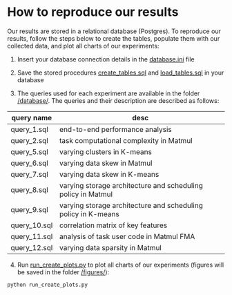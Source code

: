 # How to reproduce our results

Our results are stored in a relational database (Postgres). To reproduce our results, follow the steps below to create the tables, populate them with our collected data, and plot all charts of our experiments:

1. Insert your database connection details in the [database.ini](https://github.com/mnlcarv/Performance-Analysis-of-Distributed-GPU-Accelerated-Task-Based-Workflows/blob/main/reproducibility/db_config/database.ini) file

2. Save the stored procedures [create_tables.sql](https://github.com/mnlcarv/Performance-Analysis-of-Distributed-GPU-Accelerated-Task-Based-Workflows/blob/main/reproducibility/database/create_tables.sql) and [load_tables.sql](https://github.com/mnlcarv/Performance-Analysis-of-Distributed-GPU-Accelerated-Task-Based-Workflows/blob/main/reproducibility/database/load_tables.sql) in your database

3. The queries used for each experiment are available in the folder [/database/](https://github.com/mnlcarv/Performance-Analysis-of-Distributed-GPU-Accelerated-Task-Based-Workflows/blob/main/reproducibility/database/). The queries and their description are described as follows:

| query name | desc |
| --- | --- |
| query_1.sql  | end-to-end performance analysis |
| query_2.sql  | task computational complexity in Matmul |
| query_5.sql  | varying clusters in K-means |
| query_6.sql  | varying data skew in Matmul |
| query_7.sql  | varying data skew in K-means |
| query_8.sql  | varying storage architecture and scheduling policy in Matmul |
| query_9.sql  | varying storage architecture and scheduling policy in K-means |
| query_10.sql  | correlation matrix of key features |
| query_11.sql  | analysis of task user code in Matmul FMA |
| query_12.sql  | varying data sparsity in Matmul |

4. Run [run_create_plots.py](https://github.com/mnlcarv/Performance-Analysis-of-Distributed-GPU-Accelerated-Task-Based-Workflows/blob/main/reproducibility/run_create_plots.py) to plot all charts of our experiments (figures will be saved in the folder [/figures/](https://github.com/mnlcarv/Performance-Analysis-of-Distributed-GPU-Accelerated-Task-Based-Workflows/blob/main/reproducibility/figures/)): 
```
python run_create_plots.py
```